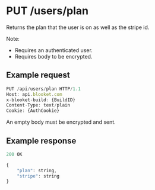 # PUT /users/plan

Returns the plan that the user is on as well as the stripe id.

Note:

- Requires an authenticated user.
- Requires body to be encrypted.

## Example request

```js
PUT /api/users/plan HTTP/1.1
Host: api.blooket.com
x-blooket-build: {BuildID}
Content-Type: text/plain
Cookie: {AuthCookie}


```

An empty body must be encrypted and sent.

## Example response

```js
200 OK

{
	"plan": string,
	"stripe": string
}
```
